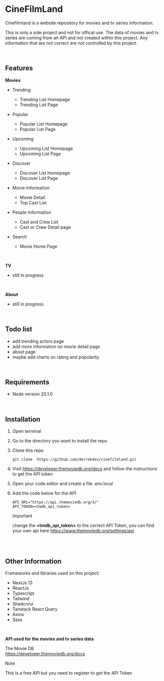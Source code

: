 # CineFilmLand

Cinefilmland is a website repository for movies and tv series information.

This is only a side project and not for offical use. The data of movies and tv series are coming from an API and not created within this project. Any information that are not correct are not controlled by this project.

<br>

## Features

**Movies**
- Trending
    - Trending List Homepage
    - Trending List Page
- Popular
    - Popular List Homepage
    - Popular List Page
- Upcoming
    - Upcoming List Homepage
    - Upcoming List Page
- Discover
    - Discover List Homepage
    - Discover List Page
- Movie Information
    - Movie Detail
    - Top Cast List
- People Information
    - Cast and Crew List
    - Cast or Crew Detail page
 
- Search
    - Movie Home Page

<br>

**TV**
- still in progress

<br>

**About**
- still in progress

<br>

## Todo list
- add trending actors page
- add more information on movie detail page
- about page
- maybe add charts on rating and popularity

<br>

## Requirements
- Node version 20.1.0

<br>

## Installation

1. Open terminal

2. Go to the directory you want to install the repo

3. Clone this repo
    ```
    git clone  https://github.com/derrekdev/cinefilmland.git
    ```
4. Visit https://developer.themoviedb.org/docs and follow the instructions to get the API token
   
5. Open your code editor and create a file .env.local
   
6. Add the code below for the API
    ```
    API_URL="https://api.themoviedb.org/3/"
    API_TOKEN=<tmdb_api_token>
    ```
    > [!IMPORTANT]
    > change the **<tmdb_api_token>** to the correct API Token, you can find your own api here https://www.themoviedb.org/settings/api
<br>
<br>

## Other Information

Frameworks and libraries used on this project:
- NextJs 13
- ReactJs
- Typescript
- Tailwind
- Shadcn/ui
- Tanstack React Query
- Axios
- Sass

<br>

**API used for the movies and tv series data**

The Movie DB <br>
https://developer.themoviedb.org/docs
> [!NOTE]
> This is a free API but you need to register to get the API Token
